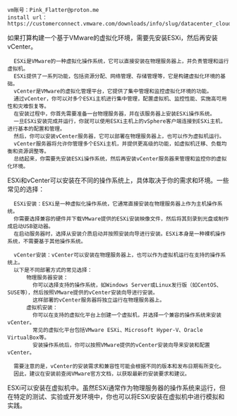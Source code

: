     vm账号：Pink_Flatter@proton.me
    install url：https://customerconnect.vmware.com/downloads/info/slug/datacenter_cloud_infrastructure/vmware_vsphere/7_0

如果打算构建一个基于VMware的虚拟化环境，需要先安装ESXi，然后再安装vCenter。

      ESXi是VMware的一种虚拟化操作系统，它可以直接安装在物理服务器上，并负责管理和运行虚拟机。
      ESXi提供了一系列功能，包括资源分配、网络管理、存储管理等，它是构建虚拟化环境的基础。
      vCenter是VMware的虚拟化管理平台，它提供了集中管理和监控虚拟化环境的功能。
      通过vCenter，你可以对多个ESXi主机进行集中管理，配置虚拟机、监控性能、实施高可用性和灾难恢复等。
      在安装过程中，你首先需要准备一台物理服务器，并在该服务器上安装ESXi操作系统。
      一旦ESXi安装完成并运行，你就可以使用ESXi主机上的vSphere客户端连接到ESXi主机，进行基本的配置和管理。
      然后，你可以安装vCenter服务器，它可以部署在物理服务器上，也可以作为虚拟机运行。
      vCenter服务器将允许你管理多个ESXi主机，并提供更高级的功能，如虚拟机迁移、负载均衡和资源调整等。
      总结起来，你需要先安装ESXi操作系统，然后再安装vCenter服务器来管理和监控你的虚拟化环境。

  
ESXi和vCenter可以安装在不同的操作系统上，具体取决于你的需求和环境。一些常见的选择：
  
      ESXi安装：ESXi是一种虚拟化操作系统，它通常直接安装在物理服务器上作为主机操作系统。
      你需要选择兼容的硬件并下载VMware提供的ESXi安装映像文件，然后将其刻录到光盘或制作成启动USB驱动器。
      在启动服务器时，选择从安装介质启动并按照安装向导进行安装。ESXi本身是一种裸机操作系统，不需要基于其他操作系统。

      vCenter安装：vCenter可以安装在物理服务器上，也可以作为虚拟机运行在支持的操作系统上。
      以下是不同部署方式的常见选择：
          物理服务器安装：
            你可以选择支持的操作系统，如Windows Server或Linux发行版（如CentOS、SUSE等），然后按照VMware提供的vCenter安装向导进行安装。
            这样部署的vCenter服务器将独立运行在物理服务器上。
          虚拟机安装：
            你可以在支持的虚拟化平台上创建一个虚拟机，并选择一个兼容的操作系统来安装vCenter。
            常见的虚拟化平台包括VMware ESXi、Microsoft Hyper-V、Oracle VirtualBox等。
            安装操作系统后，你可以按照VMware提供的vCenter安装向导来安装和配置vCenter。

      需要注意的是，vCenter的安装需求和兼容性可能会根据不同的版本和发布日期有所变化。
      因此，建议在安装前查阅VMware官方文档，以获取最新的安装要求和建议。
  
ESXi可以安装在虚拟机中。虽然ESXi通常作为物理服务器的操作系统来运行，但在特定的测试、实验或开发环境中，你也可以将ESXi安装在虚拟机中进行模拟和实践。
